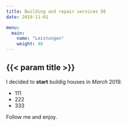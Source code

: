 ```yaml
---
title: Building and repair services DE
date: 2019-11-01

menu:
  main:
    name: "Leistungen"
    weight: 40
---
```


## {{< param title >}}
I decided to **start** buildig houses in *March* 2019.

* 111
* 222
* 333

Follow me and enjoy.